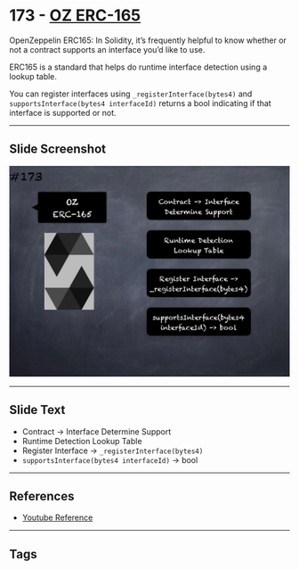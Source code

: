 # 173 - [OZ ERC-165](OZ%20ERC-165.md)
OpenZeppelin ERC165: In Solidity, it’s frequently helpful to know whether or not a contract supports an interface you’d like to use. 

ERC165 is a standard that helps do runtime interface detection using a lookup table. 

You can register interfaces using `_registerInterface(bytes4)` and `supportsInterface(bytes4 interfaceId)` returns a bool indicating if that interface is supported or not.
___
## Slide Screenshot
![173.png](../../images/solidity201/173.png)
___
## Slide Text
- Contract -> Interface Determine Support
- Runtime Detection Lookup Table
- Register Interface -> `_registerInterface(bytes4)`
- `supportsInterface(bytes4 interfaceId)` -> bool
___
## References
- [Youtube Reference](https://youtu.be/L_9Fk6HRwpU?t=796)
___
## Tags